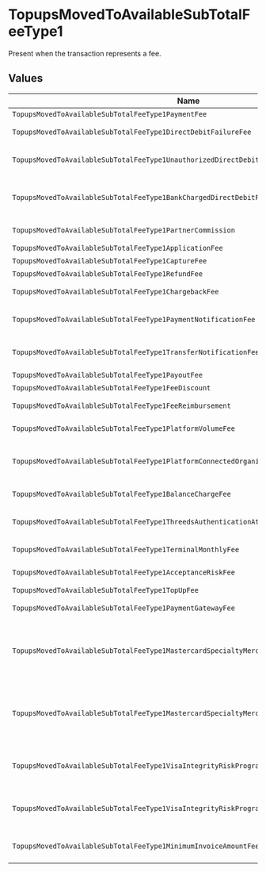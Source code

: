 # TopupsMovedToAvailableSubTotalFeeType1

Present when the transaction represents a fee.


## Values

| Name                                                                                      | Value                                                                                     |
| ----------------------------------------------------------------------------------------- | ----------------------------------------------------------------------------------------- |
| `TopupsMovedToAvailableSubTotalFeeType1PaymentFee`                                        | payment-fee                                                                               |
| `TopupsMovedToAvailableSubTotalFeeType1DirectDebitFailureFee`                             | direct-debit-failure-fee                                                                  |
| `TopupsMovedToAvailableSubTotalFeeType1UnauthorizedDirectDebitFee`                        | unauthorized-direct-debit-fee                                                             |
| `TopupsMovedToAvailableSubTotalFeeType1BankChargedDirectDebitFailureFee`                  | bank-charged-direct-debit-failure-fee                                                     |
| `TopupsMovedToAvailableSubTotalFeeType1PartnerCommission`                                 | partner-commission                                                                        |
| `TopupsMovedToAvailableSubTotalFeeType1ApplicationFee`                                    | application-fee                                                                           |
| `TopupsMovedToAvailableSubTotalFeeType1CaptureFee`                                        | capture-fee                                                                               |
| `TopupsMovedToAvailableSubTotalFeeType1RefundFee`                                         | refund-fee                                                                                |
| `TopupsMovedToAvailableSubTotalFeeType1ChargebackFee`                                     | chargeback-fee                                                                            |
| `TopupsMovedToAvailableSubTotalFeeType1PaymentNotificationFee`                            | payment-notification-fee                                                                  |
| `TopupsMovedToAvailableSubTotalFeeType1TransferNotificationFee`                           | transfer-notification-fee                                                                 |
| `TopupsMovedToAvailableSubTotalFeeType1PayoutFee`                                         | payout-fee                                                                                |
| `TopupsMovedToAvailableSubTotalFeeType1FeeDiscount`                                       | fee-discount                                                                              |
| `TopupsMovedToAvailableSubTotalFeeType1FeeReimbursement`                                  | fee-reimbursement                                                                         |
| `TopupsMovedToAvailableSubTotalFeeType1PlatformVolumeFee`                                 | platform-volume-fee                                                                       |
| `TopupsMovedToAvailableSubTotalFeeType1PlatformConnectedOrganizationsFee`                 | platform-connected-organizations-fee                                                      |
| `TopupsMovedToAvailableSubTotalFeeType1BalanceChargeFee`                                  | balance-charge-fee                                                                        |
| `TopupsMovedToAvailableSubTotalFeeType1ThreedsAuthenticationAttemptFee`                   | 3ds-authentication-attempt-fee                                                            |
| `TopupsMovedToAvailableSubTotalFeeType1TerminalMonthlyFee`                                | terminal-monthly-fee                                                                      |
| `TopupsMovedToAvailableSubTotalFeeType1AcceptanceRiskFee`                                 | acceptance-risk-fee                                                                       |
| `TopupsMovedToAvailableSubTotalFeeType1TopUpFee`                                          | top-up-fee                                                                                |
| `TopupsMovedToAvailableSubTotalFeeType1PaymentGatewayFee`                                 | payment-gateway-fee                                                                       |
| `TopupsMovedToAvailableSubTotalFeeType1MastercardSpecialtyMerchantProgramProcessingFee`   | mastercard-specialty-merchant-program-processing-fee                                      |
| `TopupsMovedToAvailableSubTotalFeeType1MastercardSpecialtyMerchantProgramRegistrationFee` | mastercard-specialty-merchant-program-registration-fee                                    |
| `TopupsMovedToAvailableSubTotalFeeType1VisaIntegrityRiskProgramProcessingFee`             | visa-integrity-risk-program-processing-fee                                                |
| `TopupsMovedToAvailableSubTotalFeeType1VisaIntegrityRiskProgramRegistrationFee`           | visa-integrity-risk-program-registration-fee                                              |
| `TopupsMovedToAvailableSubTotalFeeType1MinimumInvoiceAmountFee`                           | minimum-invoice-amount-fee                                                                |